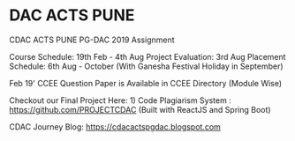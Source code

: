 # DAC ACTS PUNE
CDAC ACTS PUNE PG-DAC 2019 Assignment

Course Schedule: 19th Feb - 4th Aug 
Project Evaluation: 3rd Aug
Placement Schedule: 6th Aug - October (With Ganesha Festival Holiday in September)

Feb 19' CCEE Question Paper is Available in CCEE Directory  (Module Wise)

Checkout our Final Project Here:
      1) Code Plagiarism System : https://github.com/PROJECTCDAC 
          (Built with ReactJS and Spring Boot)

CDAC Journey Blog: https://cdacactspgdac.blogspot.com
